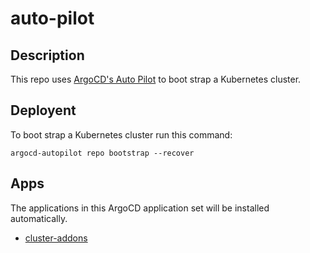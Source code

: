 # auto-pilot

## Description

This repo uses [ArgoCD's Auto Pilot](https://argocd-autopilot.readthedocs.io/en/stable/Getting-Started/) to boot strap a Kubernetes cluster.

## Deployent

To boot strap a Kubernetes cluster run this command:

```
argocd-autopilot repo bootstrap --recover
```

## Apps

The applications in this ArgoCD application set will be installed automatically.

+ [cluster-addons](https://github.com/polinchw/cluster-addons/tree/dev)